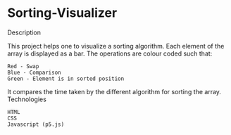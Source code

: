 # Sorting-Visualizer
Description

This project helps one to visualize a sorting algorithm. Each element of the array is displayed as a bar. The operations are colour coded such that:

    Red - Swap
    Blue - Comparison
    Green - Element is in sorted position

It compares the time taken by the different algorithm for sorting the array.
Technologies

    HTML
    CSS
    Javascript (p5.js)
